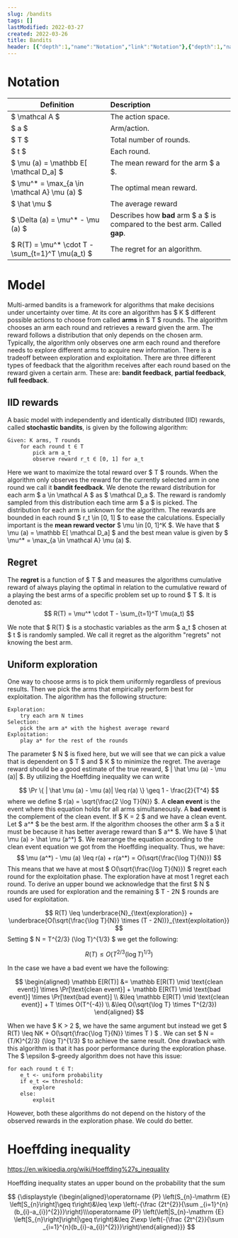 ```yaml
---
slug: /bandits
tags: []
lastModified: 2022-03-27
created: 2022-03-26
title: Bandits
header: [{"depth":1,"name":"Notation","link":"Notation"},{"depth":1,"name":"Model","link":"Model"},{"depth":2,"name":"IID rewards","link":"IID-rewards"},{"depth":2,"name":"Regret","link":"Regret"},{"depth":2,"name":"Uniform exploration","link":"Uniform-exploration"},{"depth":1,"name":"Hoeffding inequality","link":"Hoeffding-inequality"}]
---
```


# Notation
| Definition | Description |
|-| :---- |
| $ \mathcal A $ | The action space. |
| $ a $ | Arm/action. |
| $ T $ | Total number of rounds. |
| $ t $ | Each round. |
| $ \mu (a) = \mathbb E[ \mathcal D_a] $ | The mean reward for the arm $ a $. |
| $ \mu^* = \max_{a \in \mathcal A} \mu (a) $ | The optimal mean reward. |
| $ \hat \mu $ | The average reward |
| $ \Delta (a) = \mu^* - \mu (a) $ | Describes how **bad** arm $ a $ is compared to the best arm. Called **gap**. |
| $ R(T) = \mu^* \cdot T - \sum_{t=1}^T \mu(a_t) $ | The regret for an algorithm. |

# Model

Multi-armed bandits is a framework for algorithms that make decisions under uncertainty over time. At its core an algorithm has $ K $ different possible actions to choose from called **arms** in $ T $ rounds. The algorithm chooses an arm each round and retrieves a reward given the arm. The reward follows a distribution that only depends on the chosen arm. Typically, the algorithm only observes one arm each round and therefore needs to explore different arms to acquire new information. There is a tradeoff between exploration and exploitation. There are three different types of feedback that the algorithm receives after each round based on the reward given a certain arm. These are: **bandit feedback**, **partial feedback**, **full feedback**.


## IID rewards
A basic model with independently and identically distributed (IID) rewards, called **stochastic bandits**, is given by the following algorithm:

```
Given: K arms, T rounds
    for each round t ∈ T
        pick arm a_t
        observe reward r_t ∈ [0, 1] for a_t
```

Here we want to maximize the total reward over $ T $ rounds. When the algorithm only observes the reward for the currently selected arm in one round we call it **bandit feedback**. We denote the reward distribution for each arm $ a \in \mathcal A $ as $ \mathcal D_a $. The reward is randomly sampled from this distribution each time arm $ a $ is picked. The distribution for each arm is unknown for the algorithm. The rewards are bounded in each round $ r_t \in [0, 1] $ to ease the calculations. Especially important is the **mean reward vector** $ \mu \in [0, 1]^K $. We have that $ \mu (a) = \mathbb E[ \mathcal D_a] $ and the best mean value is given by $ \mu^* = \max_{a \in \mathcal A} \mu (a) $.


## Regret

The **regret** is a function of $ T $ and measures the algorithms cumulative reward of always playing the optimal in relation to the cumulative reward of a playing the best arms of a specific problem set up to round $ T $. It is denoted as:
$$
R(T) = \mu^* \cdot T - \sum_{t=1}^T \mu(a_t)
$$

We note that $ R(T) $ is a stochastic variables as the arm $ a_t $ chosen at $ t $ is randomly sampled. We call it regret as the algorithm "regrets" not knowing the best arm.

## Uniform exploration

One way to choose arms is to pick them uniformly regardless of previous results. Then we pick the arms that empirically perform best for exploitation. The algorithm has the following structure:

```
Exploration:
    try each arm N times
Selection:
    pick the arm a* with the highest average reward
Exploitation:
    play a* for the rest of the rounds
```

The parameter $ N $ is fixed here, but we will see that we can pick a value that is dependent on $ T $ and $ K $ to minimize the regret. The average reward should be a good estimate of the true reward, $ | \hat \mu (a)  - \mu (a)|  $. By utilizing the Hoeffding inequality we can write

$$
\Pr \{ | \hat \mu (a)  - \mu (a)| \leq r(a) \} \geq 1 - \frac{2}{T^4}
$$
where we define $ r(a) = \sqrt{\frac{2 \log T}{N}} $. A **clean event** is the event where this equation holds for all arms simultaneously. A **bad event** is the complement of the clean event. If $ K = 2 $ and we have a clean event. Let $ a^* $ be the best arm. If the algorithm chooses the other arm $ a $ it must be because it has better average reward than $ a^* $. We have $ \hat \mu (a) > \hat \mu (a^*) $. We rearrange the equation according to the clean event equation we got from the Hoeffding inequality. Thus, we have:
$$
\mu (a^*) - \mu (a) \leq r(a) + r(a^*) = O(\sqrt{\frac{\log T}{N}})
$$
This means that we have at most $ O(\sqrt{\frac{\log T}{N}}) $ regret each round for the exploitation phase. The exploration have at most 1 regret each round. To derive an upper bound we acknowledge that the first $ N $ rounds are used for exploration and the remaining $ T - 2N $ rounds are used for exploitation.

$$
R(T) \leq \underbrace{N}_{\text{exploration}} + \underbrace{O(\sqrt{\frac{\log T}{N}} \times (T - 2N))}_{\text{exploitation}}
$$
Setting $ N = T^{2/3} (\log T)^{1/3} $ we get the following:

$$
R(T) \leq O(T^{2/3} (\log T)^{1/3})
$$

In the case we have a bad event we have the following:

$$
\begin{aligned}
\mathbb E[R(T)] &= \mathbb E[R(T) \mid \text{clean event}] \times \Pr[\text{clean event}] + \mathbb E[R(T) \mid \text{bad event}] \times \Pr[\text{bad event}] \\
&\leq \mathbb E[R(T) \mid \text{clean event}] + T \times O(T^{-4}) \\
&\leq O(\sqrt{\log T} \times T^{2/3})
\end{aligned}
$$

When we have $ K > 2 $, we have the same argument but instead we get $ R(T) \leq NK + O(\sqrt{\frac{\log T}{N}} \times T ) $ . We can set $ N = (T/K)^{2/3} (\log T)^{1/3} $ to achieve the same result.
One drawback with this algorithm is that it has poor performance during the exploration phase. The $ \epsilon $-greedy algorithm does not have this issue:
```
for each round t ∈ T:
    e_t <- uniform probability
    if e_t <= threshold:
        explore
    else:
        exploit
```
However, both these algorithms do not depend on the history of the observed rewards in the exploration phase. We could do better.

# Hoeffding inequality
https://en.wikipedia.org/wiki/Hoeffding%27s_inequality

Hoeffding inequality states an upper bound on the probability that the sum


$$
{\displaystyle {\begin{aligned}\operatorname {P} \left(S_{n}-\mathrm {E} \left[S_{n}\right]\geq t\right)&\leq \exp \left(-{\frac {2t^{2}}{\sum _{i=1}^{n}(b_{i}-a_{i})^{2}}}\right)\\\operatorname {P} \left(\left|S_{n}-\mathrm {E} \left[S_{n}\right]\right|\geq t\right)&\leq 2\exp \left(-{\frac {2t^{2}}{\sum _{i=1}^{n}(b_{i}-a_{i})^{2}}}\right)\end{aligned}}}
$$
